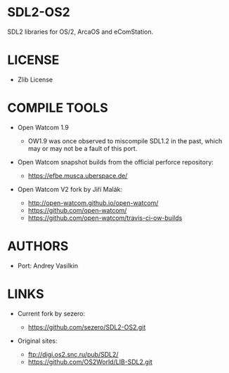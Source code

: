 # SDL2-OS2
SDL2 libraries for OS/2, ArcaOS and eComStation.

LICENSE
===============
* Zlib License

COMPILE TOOLS
===============
* Open Watcom 1.9
  - OW1.9 was once observed to miscompile SDL1.2 in the past, which
    may or may not be a fault of this port.

* Open Watcom snapshot builds from the official perforce repository:
  - https://efbe.musca.uberspace.de/

* Open Watcom V2 fork by Jiří Malák:
  - http://open-watcom.github.io/open-watcom/
  - https://github.com/open-watcom/
  - https://github.com/open-watcom/travis-ci-ow-builds

AUTHORS
===============
* Port: Andrey Vasilkin

LINKS
===============
* Current fork by sezero:
  - https://github.com/sezero/SDL2-OS2.git

* Original sites:
  - ftp://digi.os2.snc.ru/pub/SDL2/
  - https://github.com/OS2World/LIB-SDL2.git
